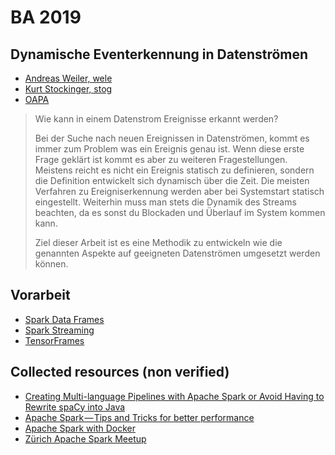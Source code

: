 # BA 2019

## Dynamische Eventerkennung in Datenströmen
- [Andreas Weiler, wele](https://www.zhaw.ch/de/ueber-uns/person/wele/)
- [Kurt Stockinger, stog](https://www.zhaw.ch/de/ueber-uns/person/stog/)
- [OAPA](https://tat.zhaw.ch/tpada/arbeit_vorschau.jsp?arbeitID=16040)

>  Wie kann in einem Datenstrom Ereignisse erkannt werden?
> 
> Bei der Suche nach neuen Ereignissen in Datenströmen, kommt es immer zum Problem was ein Ereignis genau ist. Wenn diese erste Frage geklärt ist kommt es aber zu weiteren Fragestellungen. Meistens reicht es nicht ein Ereignis statisch zu definieren, sondern die Definition entwickelt sich dynamisch über die Zeit. Die meisten Verfahren zu Ereigniserkennung werden aber bei Systemstart statisch eingestellt. Weiterhin muss man stets die Dynamik des Streams beachten, da es sonst du Blockaden und Überlauf im System kommen kann.
> 
> Ziel dieser Arbeit ist es eine Methodik zu entwickeln wie die genannten Aspekte auf geeigneten Datenströmen umgesetzt werden können. 

## Vorarbeit
- [Spark Data Frames](https://spark.apache.org/docs/latest/sql-getting-started.html)
- [Spark Streaming](https://spark.apache.org/docs/latest/streaming-programming-guide.html)
- [TensorFrames](https://databricks-prod-cloudfront.cloud.databricks.com/public/4027ec902e239c93eaaa8714f173bcfc/5669198905533692/3647723071348946/3983381308530741/latest.html)

## Collected resources (non verified)
- [Creating Multi-language Pipelines with Apache Spark or Avoid Having to Rewrite spaCy into Java](https://blog.dominodatalab.com/creating-multi-language-pipelines-apache-spark-avoid-rewrite-spacy-java/)
- [Apache Spark — Tips and Tricks for better performance](https://hackernoon.com/apache-spark-tips-and-tricks-for-better-performance-cf2397cac11)
- [Apache Spark with Docker](https://github.com/gettyimages/docker-spark)
- [Zürich Apache Spark Meetup](https://www.meetup.com/spark-zurich/)
